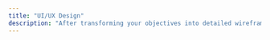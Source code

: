 ```yaml
---
title: "UI/UX Design"
description: "After transforming your objectives into detailed wireframes, I craft a user interface design for a custom theme that delivers a unique look and feel. Ensuring a seamless creative user interface for both mobile and desktop."
---
```


